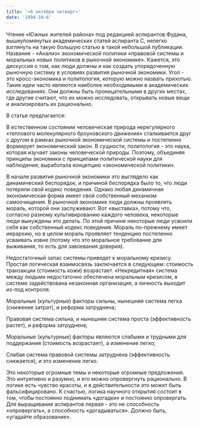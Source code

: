 ```yaml
---
title: '«6 октября четверг»'
date: '1994-10-6'
---
```


Чтение «Южных жителей района» под редакцией аспирантов Фудана, вышеупомянутых академических статей аспиранта С, нелегко взглянуть на такую ​​большую статью в такой небольшой публикации. Название - «Анализ« экономической политики »правовой системы и моральных новых политиков в рыночной экономике». Кажется, это дискуссия о том, как люди должны и как создать упорядоченную рыночную систему в условиях развития рыночной экономики. Угол - это кросс-экономика и политология, которую можно назвать прихотью. Такие идеи часто являются наиболее необходимыми в академических исследованиях. Они должны быть проницательными в других местах, где другие считают, что их можно исследовать, открывать новые вещи и анализировать их рационально.

В статье предлагается:

В естественном состоянии человеческая природа нерегулярного «теплового молекулярного броуновского движения» сталкивается друг с другом в рамках рыночной экономической системы и постепенно формирует экономический закон. В сущности, политология - это наука, которая изучает законы человеческой природы. Поэтому, объединяя принципы экономики с принципами политической науки для наблюдения, выработала концепцию «экономической политики».

В начале развития рыночной экономики это выглядело как динамический беспорядок, и причиной беспорядка было то, что люди потеряли свой кодекс поведения. Однако любая динамичная экономическая форма имеет свой собственный механизм самоочищения. В рыночной экономике люди должны проявлять мораль, которой они заслуживают. Вот «выставка», потому что, согласно разному культивированию каждого человека, некоторые люди вынуждены это делать. По этой причине некоторые люди усвоили себя как собственный кодекс поведения. Мораль по-прежнему имеет иерархию, но в целом мораль проявляет тенденцию постепенно усваивать извне (потому что это моральное требование для выживания, то есть для завоевания доверия).

Недостаточный запас системы приведет к моральному кризису. Простая логическая взаимосвязь заключается в следующем: стоимость транзакции (стоимость кожи) возрастает. «Некредитная» система между людьми недостаточно обеспечена моральным кризисом, в системе задействована незаконная организация, а личность выходит из-под контроля.

Моральные (культурные) факторы сильны, нынешняя система легка (снижение затрат), и реформа затруднена;

Правовая система сильна, и нынешняя система проста (эффективность растет), и реформа затруднена;

Моральные (культурные) факторы являются слабыми и трудными для поддержания (стоимость возрастает), а изменение легко;

Слабая система правовой системы затруднена (эффективность снижается), и это изменение легко.

Это некоторые огромные темы и некоторые огромные предложения. Это интуитивно и разумно, и его можно опровергнуть рационально. В логике есть чувство красоты, и в действительности это может быть фальсифицировано. К счастью, логика научного открытия состоит в том, чтобы постоянно поднимать «догадки» и постоянно опровергать. Для выращивания аспирантов первая - это не способность «опровергать», а способность «догадываться». Должно быть, «угадайте образование».

